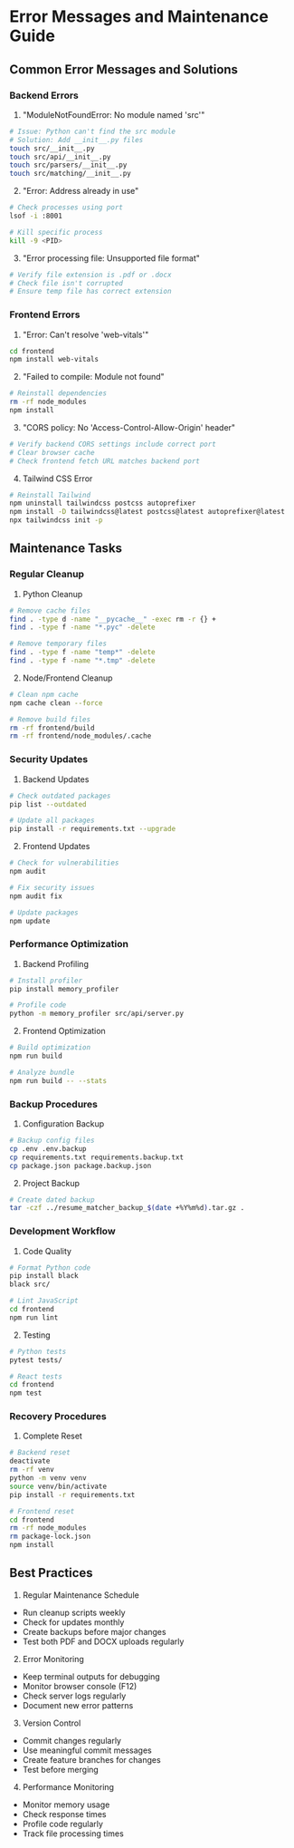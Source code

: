 # Error Messages and Maintenance Guide

## Common Error Messages and Solutions

### Backend Errors

1. "ModuleNotFoundError: No module named 'src'"
```bash
# Issue: Python can't find the src module
# Solution: Add __init__.py files
touch src/__init__.py
touch src/api/__init__.py
touch src/parsers/__init__.py
touch src/matching/__init__.py
```

2. "Error: Address already in use"
```bash
# Check processes using port
lsof -i :8001

# Kill specific process
kill -9 <PID>
```

3. "Error processing file: Unsupported file format"
```bash
# Verify file extension is .pdf or .docx
# Check file isn't corrupted
# Ensure temp file has correct extension
```

### Frontend Errors

1. "Error: Can't resolve 'web-vitals'"
```bash
cd frontend
npm install web-vitals
```

2. "Failed to compile: Module not found"
```bash
# Reinstall dependencies
rm -rf node_modules
npm install
```

3. "CORS policy: No 'Access-Control-Allow-Origin' header"
```bash
# Verify backend CORS settings include correct port
# Clear browser cache
# Check frontend fetch URL matches backend port
```

4. Tailwind CSS Error
```bash
# Reinstall Tailwind
npm uninstall tailwindcss postcss autoprefixer
npm install -D tailwindcss@latest postcss@latest autoprefixer@latest
npx tailwindcss init -p
```

## Maintenance Tasks

### Regular Cleanup

1. Python Cleanup
```bash
# Remove cache files
find . -type d -name "__pycache__" -exec rm -r {} +
find . -type f -name "*.pyc" -delete

# Remove temporary files
find . -type f -name "temp*" -delete
find . -type f -name "*.tmp" -delete
```

2. Node/Frontend Cleanup
```bash
# Clean npm cache
npm cache clean --force

# Remove build files
rm -rf frontend/build
rm -rf frontend/node_modules/.cache
```

### Security Updates

1. Backend Updates
```bash
# Check outdated packages
pip list --outdated

# Update all packages
pip install -r requirements.txt --upgrade
```

2. Frontend Updates
```bash
# Check for vulnerabilities
npm audit

# Fix security issues
npm audit fix

# Update packages
npm update
```

### Performance Optimization

1. Backend Profiling
```bash
# Install profiler
pip install memory_profiler

# Profile code
python -m memory_profiler src/api/server.py
```

2. Frontend Optimization
```bash
# Build optimization
npm run build

# Analyze bundle
npm run build -- --stats
```

### Backup Procedures

1. Configuration Backup
```bash
# Backup config files
cp .env .env.backup
cp requirements.txt requirements.backup.txt
cp package.json package.backup.json
```

2. Project Backup
```bash
# Create dated backup
tar -czf ../resume_matcher_backup_$(date +%Y%m%d).tar.gz .
```

### Development Workflow

1. Code Quality
```bash
# Format Python code
pip install black
black src/

# Lint JavaScript
cd frontend
npm run lint
```

2. Testing
```bash
# Python tests
pytest tests/

# React tests
cd frontend
npm test
```

### Recovery Procedures

1. Complete Reset
```bash
# Backend reset
deactivate
rm -rf venv
python -m venv venv
source venv/bin/activate
pip install -r requirements.txt

# Frontend reset
cd frontend
rm -rf node_modules
rm package-lock.json
npm install
```

## Best Practices

1. Regular Maintenance Schedule
- Run cleanup scripts weekly
- Check for updates monthly
- Create backups before major changes
- Test both PDF and DOCX uploads regularly

2. Error Monitoring
- Keep terminal outputs for debugging
- Monitor browser console (F12)
- Check server logs regularly
- Document new error patterns

3. Version Control
- Commit changes regularly
- Use meaningful commit messages
- Create feature branches for changes
- Test before merging

4. Performance Monitoring
- Monitor memory usage
- Check response times
- Profile code regularly
- Track file processing times